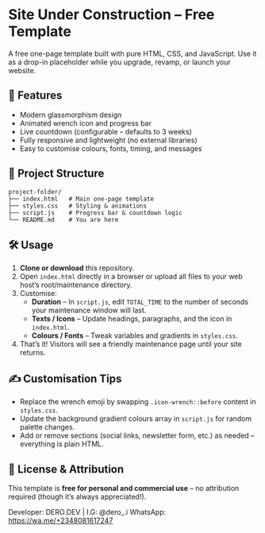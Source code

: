 # Site Under Construction – Free Template

A free one-page template built with pure HTML, CSS, and JavaScript. Use it as a drop-in placeholder while you upgrade, revamp, or launch your website.

## 🚀 Features

* Modern glassmorphism design
* Animated wrench icon and progress bar
* Live countdown (configurable – defaults to 3 weeks)
* Fully responsive and lightweight (no external libraries)
* Easy to customise colours, fonts, timing, and messages

## 📂 Project Structure

```
project-folder/
├── index.html   # Main one-page template
├── styles.css   # Styling & animations
├── script.js    # Progress bar & countdown logic
└── README.md    # You are here
```

## 🛠️ Usage

1. **Clone or download** this repository.
2. Open `index.html` directly in a browser or upload all files to your web host’s root/maintenance directory.
3. Customise:
   * **Duration** – In `script.js`, edit `TOTAL_TIME` to the number of seconds your maintenance window will last.
   * **Texts / Icons** – Update headings, paragraphs, and the icon in `index.html`.
   * **Colours / Fonts** – Tweak variables and gradients in `styles.css`.
4. That’s it! Visitors will see a friendly maintenance page until your site returns.

## ✍️ Customisation Tips

* Replace the wrench emoji by swapping `.icon-wrench::before` content in `styles.css`.
* Update the background gradient colours array in `script.js` for random palette changes.
* Add or remove sections (social links, newsletter form, etc.) as needed – everything is plain HTML.

## 📜 License & Attribution

This template is **free for personal and commercial use** – no attribution required (though it’s always appreciated!).



Developer: DERO.DEV | I.G: @dero_.i WhatsApp: https://wa.me/+2348081617247